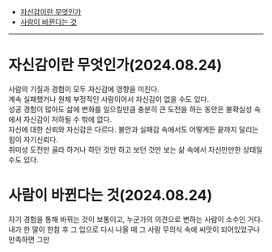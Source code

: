 - [자신감이란 무엇인가](https://github.com/2jimoo/books-in-my-brain/blob/main/%ED%98%BC%EC%9E%90%EB%A7%8C%EC%9D%98_%EC%9D%B8%EC%82%AC%EC%9D%B4%ED%8A%B8_%EB%AA%A8%EC%9D%8C.md#%EC%9E%90%EC%8B%A0%EA%B0%90%EC%9D%B4%EB%9E%80-%EB%AC%B4%EC%97%87%EC%9D%B8%EA%B0%80)
- [사람이 바뀐다는 것](https://github.com/2jimoo/books-in-my-brain/blob/main/%ED%98%BC%EC%9E%90%EB%A7%8C%EC%9D%98_%EC%9D%B8%EC%82%AC%EC%9D%B4%ED%8A%B8_%EB%AA%A8%EC%9D%8C.md#%EC%82%AC%EB%9E%8C%EC%9D%B4-%EB%B0%94%EB%80%90%EB%8B%A4%EB%8A%94-%EA%B2%83)
---
# 자신감이란 무엇인가(2024.08.24)
사람의 기질과 경험이 모두 자신감에 영향을 미친다.  
계속 실패했거나 원체 부정적인 사람이어서 자신감이 없을 수도 있다.  
성공 경험이 많아도 삶에 변화를 일으킬만큼 충분히 큰 도전을 하는 동안은 불확실성 속에서 자신감이 저하될 수 밖에 없다.  
자신에 대한 신뢰와 자신감은 다르다. 불안과 실패감 속에서도 어떻게든 끝까지 달리는 힘이 자기신뢰다.  
취미성 도전만 골라 하거나 하던 것만 하고 보던 것만 보는 삶 속에서 자신만만한 상태일 수도 있다.   

# 사람이 바뀐다는 것(2024.08.24)
자기 경험을 통해 바뀌는 것이 보통이고, 누군가의 의견으로 변하는 사람이 소수인 거다.  
내가 한 말이 한참 후 그 입으로 다시 나올 때 그 사람 무의식 속에 씨앗이 되어있었구나 만족하면 그만  
